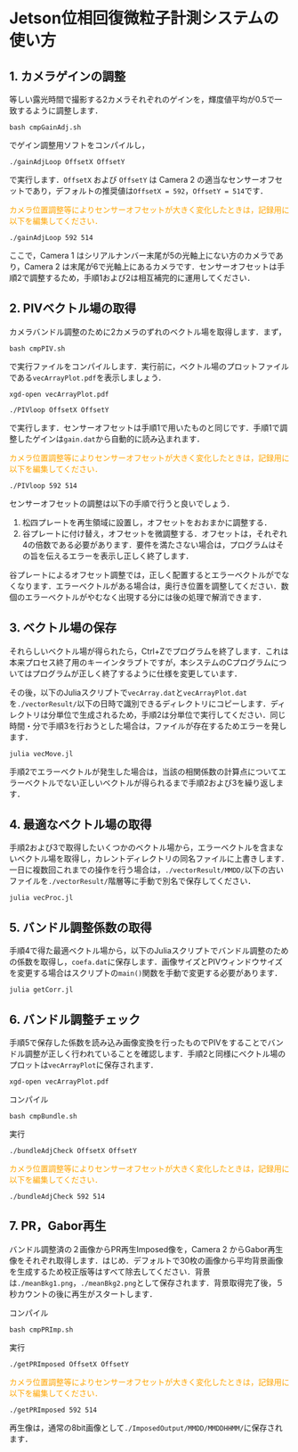 # Jetson位相回復微粒子計測システムの使い方
## 1. カメラゲインの調整
等しい露光時間で撮影する2カメラそれぞれのゲインを，輝度値平均が0.5で一致するように調整します．
```
bash cmpGainAdj.sh
```
でゲイン調整用ソフトをコンパイルし，
```
./gainAdjLoop OffsetX OffsetY
```
で実行します．```OffsetX``` および ```OffsetY``` は Camera 2 の適当なセンサーオフセットであり，デフォルトの推奨値は```OffsetX = 592```，```OffsetY = 514```です．

<font color="Orange">カメラ位置調整等によりセンサーオフセットが大きく変化したときは，記録用に以下を編集してください．</font>
```
./gainAdjLoop 592 514
```

ここで，Camera 1 はシリアルナンバー末尾が5の光軸上にない方のカメラであり，Camera 2 は末尾が6で光軸上にあるカメラです．センサーオフセットは手順2で調整するため，手順1および2は相互補完的に運用してください．

## 2. PIVベクトル場の取得
カメラバンドル調整のために2カメラのずれのベクトル場を取得します．まず，
```
bash cmpPIV.sh
```
で実行ファイルをコンパイルします．実行前に，ベクトル場のプロットファイルである```vecArrayPlot.pdf```を表示しましょう．
```
xgd-open vecArrayPlot.pdf
```

```
./PIVloop OffsetX OffsetY
```
で実行します．センサーオフセットは手順1で用いたものと同じです．手順1で調整したゲインは```gain.dat```から自動的に読み込まれます．

<font color="Orange">カメラ位置調整等によりセンサーオフセットが大きく変化したときは，記録用に以下を編集してください．</font>
```
./PIVloop 592 514
```
センサーオフセットの調整は以下の手順で行うと良いでしょう．

1. 松四プレートを再生領域に設置し，オフセットをおおまかに調整する．
2. 谷プレートに付け替え，オフセットを微調整する．オフセットは，それぞれ4の倍数である必要があります．要件を満たさない場合は，プログラムはその旨を伝えるエラーを表示し正しく終了します．

谷プレートによるオフセット調整では，正しく配置するとエラーベクトルがでなくなります．エラーベクトルがある場合は，奥行き位置を調整してください．数個のエラーベクトルがやむなく出現する分には後の処理で解消できます．

## 3. ベクトル場の保存
それらしいベクトル場が得られたら，Ctrl+Zでプログラムを終了します．これは本来プロセス終了用のキーインタラプトですが，本システムのCプログラムについてはプログラムが正しく終了するように仕様を変更しています．

その後，以下のJuliaスクリプトで```vecArray.dat```と```vecArrayPlot.dat```を```./vectorResult/```以下の日時で識別できるディレクトリにコピーします．ディレクトリは分単位で生成されるため，手順2は分単位で実行してください．同じ時間・分で手順3を行おうとした場合は，ファイルが存在するためエラーを発します．
```
julia vecMove.jl
```

手順2でエラーベクトルが発生した場合は，当該の相関係数の計算点についてエラーベクトルでない正しいベクトルが得られるまで手順2および3を繰り返します．

## 4. 最適なベクトル場の取得
手順2および3で取得したいくつかのベクトル場から，エラーベクトルを含まないベクトル場を取得し，カレントディレクトリの同名ファイルに上書きします．一日に複数回これまでの操作を行う場合は，```./vectorResult/MMDD/```以下の古いファイルを```./vectorResult/```階層等に手動で別名で保存してください．
```
julia vecProc.jl
```

## 5. バンドル調整係数の取得
手順4で得た最適ベクトル場から，以下のJuliaスクリプトでバンドル調整のための係数を取得し，```coefa.dat```に保存します．画像サイズとPIVウィンドウサイズを変更する場合はスクリプトの```main()```関数を手動で変更する必要があります．
```
julia getCorr.jl
```

## 6. バンドル調整チェック
手順5で保存した係数を読み込み画像変換を行ったものでPIVをすることでバンドル調整が正しく行われていることを確認します．手順2と同様にベクトル場のプロットは```vecArrayPlot```に保存されます．

```
xgd-open vecArrayPlot.pdf
```
コンパイル
```
bash cmpBundle.sh
```
実行
```
./bundleAdjCheck OffsetX OffsetY
```
<font color="Orange">カメラ位置調整等によりセンサーオフセットが大きく変化したときは，記録用に以下を編集してください．</font>
```
./bundleAdjCheck 592 514
```

## 7. PR，Gabor再生
バンドル調整済の２画像からPR再生Imposed像を，Camera 2 からGabor再生像をそれぞれ取得します．はじめ．デフォルトで30枚の画像から平均背景画像を生成するため校正版等はすべて除去してください．背景は```./meanBkg1.png```，```./meanBkg2.png```として保存されます．背景取得完了後，５秒カウントの後に再生がスタートします．

コンパイル
```
bash cmpPRImp.sh
```
実行
```
./getPRImposed OffsetX OffsetY
```
<font color="Orange">カメラ位置調整等によりセンサーオフセットが大きく変化したときは，記録用に以下を編集してください．</font>
```
./getPRImposed 592 514
```

再生像は，通常の8bit画像として```./ImposedOutput/MMDD/MMDDHHMM/```に保存されます．